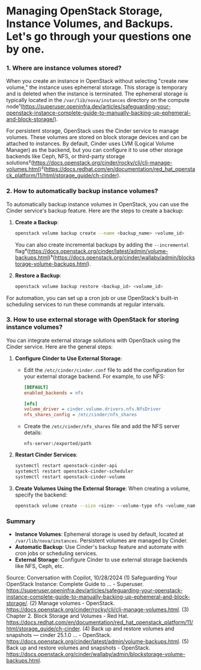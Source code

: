 # Managing OpenStack Storage, Instance Volumes, and Backups. Let's go through your questions one by one.

### 1. Where are instance volumes stored?

When you create an instance in OpenStack without selecting "create new volume," the instance uses ephemeral storage. This storage is temporary and is deleted when the instance is terminated. The ephemeral storage is typically located in the `/var/lib/nova/instances` directory on the compute node¹(https://superuser.openinfra.dev/articles/safeguarding-your-openstack-instance-complete-guide-to-manually-backing-up-ephemeral-and-block-storage/).

For persistent storage, OpenStack uses the Cinder service to manage volumes. These volumes are stored on block storage devices and can be attached to instances. By default, Cinder uses LVM (Logical Volume Manager) as the backend, but you can configure it to use other storage backends like Ceph, NFS, or third-party storage solutions²(https://docs.openstack.org/cinder/rocky/cli/cli-manage-volumes.html)³(https://docs.redhat.com/en/documentation/red_hat_openstack_platform/11/html/storage_guide/ch-cinder).

### 2. How to automatically backup instance volumes?

To automatically backup instance volumes in OpenStack, you can use the Cinder service's backup feature. Here are the steps to create a backup:

1. **Create a Backup**:
   ```bash
   openstack volume backup create --name <backup_name> <volume_id>
   ```
   You can also create incremental backups by adding the `--incremental` flag⁴(https://docs.openstack.org/cinder/latest/admin/volume-backups.html)⁵(https://docs.openstack.org/cinder/wallaby/admin/blockstorage-volume-backups.html).

2. **Restore a Backup**:
   ```bash
   openstack volume backup restore <backup_id> <volume_id>
   ```

For automation, you can set up a cron job or use OpenStack's built-in scheduling services to run these commands at regular intervals.

### 3. How to use external storage with OpenStack for storing instance volumes?

You can integrate external storage solutions with OpenStack using the Cinder service. Here are the general steps:

1. **Configure Cinder to Use External Storage**:
   - Edit the `/etc/cinder/cinder.conf` file to add the configuration for your external storage backend. For example, to use NFS:
     ```ini
     [DEFAULT]
     enabled_backends = nfs

     [nfs]
     volume_driver = cinder.volume.drivers.nfs.NfsDriver
     nfs_shares_config = /etc/cinder/nfs_shares
     ```
   - Create the `/etc/cinder/nfs_shares` file and add the NFS server details:
     ```plaintext
     nfs-server:/exported/path
     ```

2. **Restart Cinder Services**:
   ```bash
   systemctl restart openstack-cinder-api
   systemctl restart openstack-cinder-scheduler
   systemctl restart openstack-cinder-volume
   ```

3. **Create Volumes Using the External Storage**:
   When creating a volume, specify the backend:
   ```bash
   openstack volume create --size <size> --volume-type nfs <volume_name>
   ```

### Summary

- **Instance Volumes**: Ephemeral storage is used by default, located at `/var/lib/nova/instances`. Persistent volumes are managed by Cinder.
- **Automatic Backup**: Use Cinder's backup feature and automate with cron jobs or scheduling services.
- **External Storage**: Configure Cinder to use external storage backends like NFS, Ceph, etc.

Source: Conversation with Copilot, 10/28/2024
(1) Safeguarding Your OpenStack Instance: Complete Guide to ... - Superuser. https://superuser.openinfra.dev/articles/safeguarding-your-openstack-instance-complete-guide-to-manually-backing-up-ephemeral-and-block-storage/.
(2) Manage volumes - OpenStack. https://docs.openstack.org/cinder/rocky/cli/cli-manage-volumes.html.
(3) Chapter 2. Block Storage and Volumes - Red Hat. https://docs.redhat.com/en/documentation/red_hat_openstack_platform/11/html/storage_guide/ch-cinder.
(4) Back up and restore volumes and snapshots — cinder 25.1.0 ... - OpenStack. https://docs.openstack.org/cinder/latest/admin/volume-backups.html.
(5) Back up and restore volumes and snapshots - OpenStack. https://docs.openstack.org/cinder/wallaby/admin/blockstorage-volume-backups.html.

